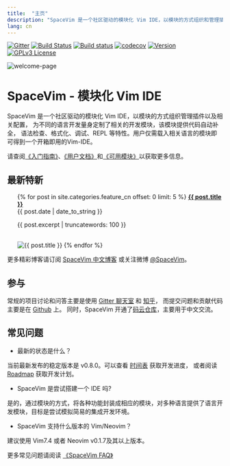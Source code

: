 ```yaml
---
title:  "主页"
description: "SpaceVim 是一个社区驱动的模块化 Vim IDE，以模块的方式组织和管理插件，提高 Vim 环境配置效率。"
lang: cn
---
```


[![Gitter](https://badges.gitter.im/SpaceVim/SpaceVim.svg)](https://gitter.im/SpaceVim/cn)
[![Build Status](https://travis-ci.org/SpaceVim/SpaceVim.svg?branch=dev)](https://travis-ci.org/SpaceVim/SpaceVim)
[![Build status](https://ci.appveyor.com/api/projects/status/eh3t5oph70abp665/branch/dev?svg=true)](https://ci.appveyor.com/project/wsdjeg/spacevim/branch/master)
[![codecov](https://codecov.io/gh/SpaceVim/SpaceVim/branch/dev/graph/badge.svg)](https://codecov.io/gh/SpaceVim/SpaceVim/branch/master)
[![Version](https://img.shields.io/badge/version-1.0.0-8700FF.svg)](https://github.com/SpaceVim/SpaceVim/releases)
[![GPLv3 License](https://img.shields.io/badge/license-GPLv3-blue.svg)](https://github.com/SpaceVim/SpaceVim/blob/master/LICENSE)

![welcome-page](https://user-images.githubusercontent.com/13142418/50423286-5b33a400-088e-11e9-830c-792ce1c7c126.png)

# SpaceVim - 模块化 Vim IDE

SpaceVim 是一个社区驱动的模块化 Vim IDE，以模块的方式组织管理插件以及相关配置，
为不同的语言开发量身定制了相关的开发模块，该模块提供代码自动补全，
语法检查、格式化、调试、REPL 等特性。用户仅需载入相关语言的模块即可得到一个开箱即用的Vim-IDE。

请查阅[《入门指南》](quick-start-guide/)、[《用户文档》](documentation/)和[《可用模块》](layers/)以获取更多信息。

## 最新特新

<ul>
    {% for post in site.categories.feature_cn offset: 0 limit: 5  %}
               <strong><a href="{{ post.url }}">{{ post.title }}</a></strong>
               <br>
               <span class="post-date">{{ post.date | date_to_string }}</span>
               <p>{{ post.excerpt | truncatewords: 100 }}</p>
               <br>
               <img alt="{{ post.title }}" src="{{ post.image }}">
    {% endfor %}
</ul>

更多精彩博客请订阅 [SpaceVim 中文博客](blog/) 或关注微博 [@SpaceVim](https://weibo.com/SpaceVim)。

## 参与

常规的项目讨论和问答主要是使用 [Gitter 聊天室](https://gitter.im/SpaceVim/cn) 和 [知乎](https://www.zhihu.com/topic/20168681/hot)，
而提交问题和贡献代码主要是在 [Github](https://github.com/SpaceVim/SpaceVim) 上。
同时，SpaceVim 开通了[码云仓库](https://gitee.com/spacevim/SpaceVim)，主要用于中文交流。

## 常见问题

- 最新的状态是什么？

当前最新发布的稳定版本是 v0.8.0。可以查看 [时间表](https://github.com/SpaceVim/SpaceVim/milestones) 获取开发进度，
或者阅读 [Roadmap](roadmap/) 获取开发计划。

- SpaceVim 是尝试搭建一个 IDE 吗?

是的，通过模块的方式，将各种功能封装成相应的模块，对多种语言提供了语言开发模块，目标是尝试模拟简易的集成开发环境。

- SpaceVim 支持什么版本的 Vim/Neovim？

建议使用 Vim7.4 或者 Neovim v0.1.7及其以上版本。

更多常见问题请阅读 [《SpaceVim FAQ》](faq/)

<!-- vim:set nowrap: -->
